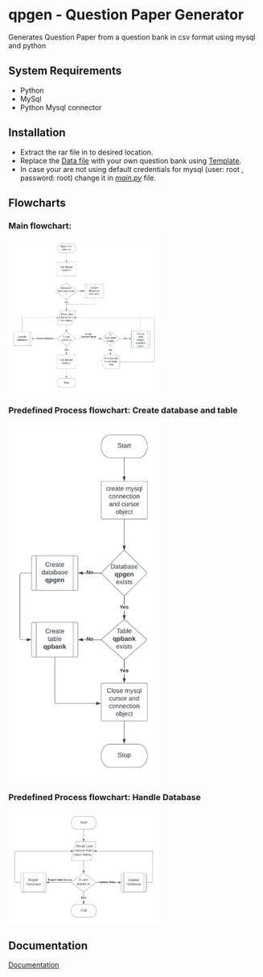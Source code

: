 # qpgen - Question Paper Generator

Generates Question Paper from a question bank in csv format using mysql and python

## System Requirements
- Python
- MySql
- Python Mysql connector

## Installation

- Extract the rar file in to desired location.
- Replace the [Data file](data.csv) with your own question bank using [Template](template.csv).
- In case your are not using default credentials for mysql (user: root , password: root) change it in [*main.py*](main.py) file.

## Flowcharts
### Main flowchart:
<img
  src="Main flow of execution.png"
  alt="Main flowchart"
  title="Main flowchart"
  style="display: inline-block; margin: 0 auto; max-width: 300px">
### Predefined Process flowchart: Create database and table
<img
  src="create database and table flowchart.png"
  alt="Database and table creation flowchart"
  title="Database and table creation flowchart"
  style="display: inline-block; margin: 0 auto; max-width: 300px">
### Predefined Process flowchart: Handle Database
<img
  src="handle database.png"
  alt="handle database flowchart"
  title="handle database flowchart"
  style="display: inline-block; margin: 0 auto; max-width: 300px">
## Documentation

[Documentation](https://drive.google.com/file/d/1-Vn3C8QEOwFxOL9g6660_aROuDuonmaQ/view?usp=share_link)
